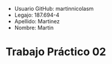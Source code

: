 <ul>
  <li>Usuario GitHub: martinnicolasm</li>
  <li>Legajo: 187.694-4</li>
  <li>Apellido: Martinez</li>
  <li>Nombre: Martin</li>
  </ul>
  
  <h1>Trabajo Práctico 02</h1>

